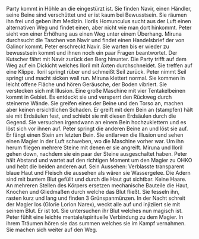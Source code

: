 Party kommt in Höhle an die eingestürzt ist.
Sie finden Navir, einen Händler, seine Beine sind verschüttet und er ist kaum bei Bewusstsein.
Sie räumen ihn frei und geben ihm Medizin.
Ilorils Homunculus sucht aus der Luft einen alternativen Weg und findet einen, aber nicht wie man dort hinkommt.
Peter sieht von einer Erhöhung aus einen Weg unter einem Überhang.
Miruna durchsucht die Taschen von Navir und findet einen Handelsbrief der von Galinor kommt.
Peter erschreckt Navir.
Sie warten bis er wieder zu bewusstsein kommt und ihnen noch ein paar Fragen beantwortet.
Der Kutscher fährt mit Navir zurück den Berg hinunter.
Die Party trifft auf dem Weg auf ein Dickicht welches Iloril mit Äxten durchschneidet.
Sie treffen auf eine Klippe. 
Iloril springt rüber und schmeißt Seil zurück.
Peter nimmt Seil springt und macht sicken wall run.
Miruna klettert normal.
Sie kommen in leicht offene Fläche und hören Geräusche, der Boden vibriert.
Sie verstecken sich mit Illusion.
Eine große Maschine mit vier Tentakelbeinen kommt in Gebiet.
Es entdeckt sie und versperrt den Rückweg durch steinerne Wände.
Sie greifen eines der Beine und den Torso an, machen aber keinen ersichtlichen Schaden.
Er greift mit dem Bein an (stampfen) hält sie mit Erdsäulen fest, und schiebt sie mit diesen Erdsäulen durch die Gegend.
Sie versuchen irgendwann an einem Bein hochzuklettern und es löst sich vor ihnen auf.
Peter springt die anderen Beine an und löst sie auf. Er fängt einen Stein am letzten Bein.
Sie entlarven die Illusion und sehen einen Magier in der Luft schweben, wo die Maschine vorher war.
Um ihn herum fliegen mehrere Steine mit denen er sie angreift.
Miruna und Iloril gehen down, nachdem sie ein paar der Steine ausgeschaltet haben.
Peter hält Abstand und wartet auf den richtigen Moment um den Magier zu OHKO und hebt die beiden anderen auf.
Sein Aussehen:
	Verblasste transparent blaue Haut und Fleisch die aussehen als wären sie Wassergelee.
	Die Adern sind mit buntem Blut gefüllt und durch die Haut gut sichtbar.
	Keine Haare.
	An mehreren Stellen des Körpers ersetzen mechanische Bauteile die Haut, Knochen und Gliedmaßen durch welche das Blut fließt.
Sie fesseln ihn, rasten kurz und lang und finden 3 Grünspanmünzen.
In der Nacht schreit der Magier los (Glorie Lorion Narex), weckt alle auf und injiziiert sie mit seinem Blut. Er ist tot.
Sie untersuchen ihr Blut welches nun magisch ist.
Peter fühlt eine leichte mentale/spirituelle Verbindung zu dem Magier.
In ihrem Träumen hören sie das summen welches sie im Kampf vernahmen.
Sie machen sich weiter auf den Weg.
